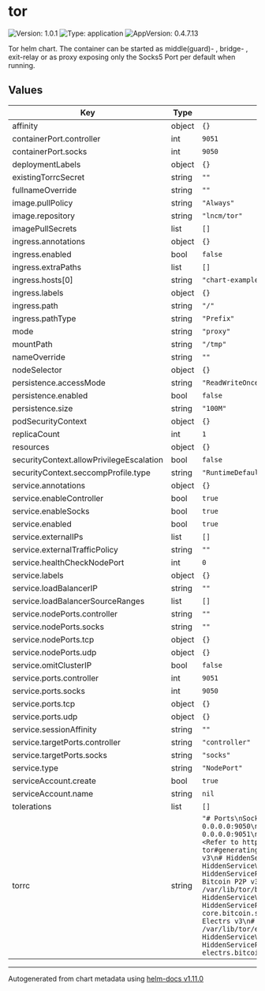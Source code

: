 # tor

![Version: 1.0.1](https://img.shields.io/badge/Version-1.0.1-informational?style=flat-square) ![Type: application](https://img.shields.io/badge/Type-application-informational?style=flat-square) ![AppVersion: 0.4.7.13](https://img.shields.io/badge/AppVersion-0.4.7.13-informational?style=flat-square)

Tor helm chart. The container can be started as middle(guard)- , bridge- , exit-relay or as proxy exposing only the Socks5 Port per default when running.

## Values

| Key | Type | Default | Description |
|-----|------|---------|-------------|
| affinity | object | `{}` |  |
| containerPort.controller | int | `9051` |  |
| containerPort.socks | int | `9050` |  |
| deploymentLabels | object | `{}` |  |
| existingTorrcSecret | string | `""` |  |
| fullnameOverride | string | `""` |  |
| image.pullPolicy | string | `"Always"` |  |
| image.repository | string | `"lncm/tor"` |  |
| imagePullSecrets | list | `[]` |  |
| ingress.annotations | object | `{}` |  |
| ingress.enabled | bool | `false` |  |
| ingress.extraPaths | list | `[]` |  |
| ingress.hosts[0] | string | `"chart-example.local"` |  |
| ingress.labels | object | `{}` |  |
| ingress.path | string | `"/"` |  |
| ingress.pathType | string | `"Prefix"` |  |
| mode | string | `"proxy"` |  |
| mountPath | string | `"/tmp"` |  |
| nameOverride | string | `""` |  |
| nodeSelector | object | `{}` |  |
| persistence.accessMode | string | `"ReadWriteOnce"` |  |
| persistence.enabled | bool | `false` |  |
| persistence.size | string | `"100M"` |  |
| podSecurityContext | object | `{}` |  |
| replicaCount | int | `1` |  |
| resources | object | `{}` |  |
| securityContext.allowPrivilegeEscalation | bool | `false` |  |
| securityContext.seccompProfile.type | string | `"RuntimeDefault"` |  |
| service.annotations | object | `{}` |  |
| service.enableController | bool | `true` |  |
| service.enableSocks | bool | `true` |  |
| service.enabled | bool | `true` |  |
| service.externalIPs | list | `[]` |  |
| service.externalTrafficPolicy | string | `""` |  |
| service.healthCheckNodePort | int | `0` |  |
| service.labels | object | `{}` |  |
| service.loadBalancerIP | string | `""` |  |
| service.loadBalancerSourceRanges | list | `[]` |  |
| service.nodePorts.controller | string | `""` |  |
| service.nodePorts.socks | string | `""` |  |
| service.nodePorts.tcp | object | `{}` |  |
| service.nodePorts.udp | object | `{}` |  |
| service.omitClusterIP | bool | `false` |  |
| service.ports.controller | int | `9051` |  |
| service.ports.socks | int | `9050` |  |
| service.ports.tcp | object | `{}` |  |
| service.ports.udp | object | `{}` |  |
| service.sessionAffinity | string | `""` |  |
| service.targetPorts.controller | string | `"controller"` |  |
| service.targetPorts.socks | string | `"socks"` |  |
| service.type | string | `"NodePort"` |  |
| serviceAccount.create | bool | `true` |  |
| serviceAccount.name | string | `nil` |  |
| tolerations | list | `[]` |  |
| torrc | string | `"# Ports\nSocksPort   0.0.0.0:9050\nControlPort 0.0.0.0:9051\n\n# HashedControlPassword <Refer to https://github.com/lncm/docker-tor#generating-tor-passwords>\n\n# SSH v3\n# HiddenServiceDir /var/lib/tor/ssh\n# HiddenServiceVersion 3\n# HiddenServicePort 22 127.0.0.1:22\n\n# Bitcoin P2P v3\n# HiddenServiceDir /var/lib/tor/bitcoin-p2p\n# HiddenServiceVersion 3\n# HiddenServicePort 8333 bitcoin-core.bitcoin.svc.cluster.local:8333\n\n# Electrs v3\n# HiddenServiceDir /var/lib/tor/electrs\n# HiddenServiceVersion 3\n# HiddenServicePort 50001 electrs.bitcoin.svc.cluster.local:50001\n"` |  |

----------------------------------------------
Autogenerated from chart metadata using [helm-docs v1.11.0](https://github.com/norwoodj/helm-docs/releases/v1.11.0)
